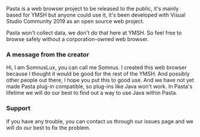 Pasta is a web browser project to be released to the public, it's mainly based for YMSH but anyone could use it, it's been developed with Visual Studio Community 2019 as an open source web project. 

Pasta won't collect data, we don't do that here at YMSH. So feel free to browse safely without a corporation-owned web browser.



### A message from the creator

Hi, I am SomnusLux, you can call me Somnus. I created this web browser because I thought it would be good for the rest of the YMSH. And possibly other people out there, I hope you put this to good use.  And we have not yet made Pasta plug-in compatible, so plug-ins like Java won't work. In Pasta's lifetime we will do our best to find out a way to use Java within Pasta. 

### Support

If you have any trouble, you can contact us through our issues page and we will do our best to fix the problem.
